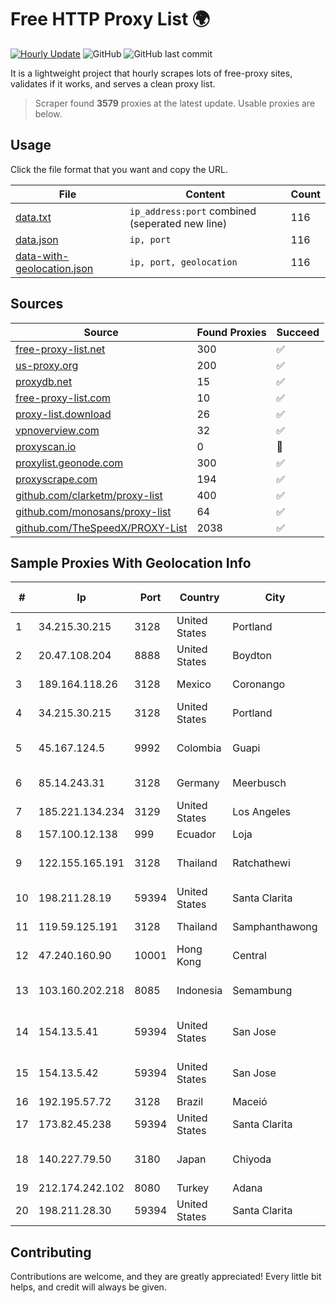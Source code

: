 
# Free HTTP Proxy List 🌍

[![Hourly Update](https://github.com/mertguvencli/http-proxy-list/actions/workflows/main.yml/badge.svg?branch=main)](https://github.com/mertguvencli/http-proxy-list/actions/workflows/main.yml)
![GitHub](https://img.shields.io/github/license/mertguvencli/http-proxy-list)
![GitHub last commit](https://img.shields.io/github/last-commit/mertguvencli/http-proxy-list)

It is a lightweight project that hourly scrapes lots of free-proxy sites, validates if it works, and serves a clean proxy list.


> Scraper found **3579** proxies at the latest update. Usable proxies are below.

## Usage

Click the file format that you want and copy the URL.


|File|Content|Count|
|----|-------|-----|
|[data.txt](https://raw.githubusercontent.com/mertguvencli/http-proxy-list/main/proxy-list/data.txt)|`ip_address:port` combined (seperated new line)|116|
|[data.json](https://raw.githubusercontent.com/mertguvencli/http-proxy-list/main/proxy-list/data.json)|`ip, port`|116|
|[data-with-geolocation.json](https://raw.githubusercontent.com/mertguvencli/http-proxy-list/main/proxy-list/data-with-geolocation.json)|`ip, port, geolocation`|116|

## Sources

|Source|Found Proxies|Succeed|
|------|-------------|-------|
|[free-proxy-list.net](https://free-proxy-list.net)|300|✅|
|[us-proxy.org](https://www.us-proxy.org)|200|✅|
|[proxydb.net](http://proxydb.net)|15|✅|
|[free-proxy-list.com](https://free-proxy-list.com/?page=&port=&type%5B%5D=http&type%5B%5D=https&up_time=0&search=Search)|10|✅|
|[proxy-list.download](https://www.proxy-list.download/HTTP)|26|✅|
|[vpnoverview.com](https://vpnoverview.com/privacy/anonymous-browsing/free-proxy-servers)|32|✅|
|[proxyscan.io](https://www.proxyscan.io)|0|🚫|
|[proxylist.geonode.com](https://proxylist.geonode.com/api/proxy-list?limit=300&page=1&sort_by=lastChecked&sort_type=desc&protocols=http,https)|300|✅|
|[proxyscrape.com](https://api.proxyscrape.com/v2/?request=displayproxies&protocol=http&timeout=10000&country=all&ssl=all&anonymity=all)|194|✅|
|[github.com/clarketm/proxy-list](https://raw.githubusercontent.com/clarketm/proxy-list/master/proxy-list-raw.txt)|400|✅|
|[github.com/monosans/proxy-list](https://raw.githubusercontent.com/monosans/proxy-list/main/proxies/http.txt)|64|✅|
|[github.com/TheSpeedX/PROXY-List](https://raw.githubusercontent.com/TheSpeedX/PROXY-List/master/http.txt)|2038|✅|


## Sample Proxies With Geolocation Info

|#|Ip|Port|Country|City|Internet Service Provider|
|-|--|----|-------|----|-------------------------|
|1|34.215.30.215|3128|United States|Portland|Amazon.com, Inc.|
|2|20.47.108.204|8888|United States|Boydton|Microsoft Corporation|
|3|189.164.118.26|3128|Mexico|Coronango|Uninet S.A. de C.V|
|4|34.215.30.215|3128|United States|Portland|Amazon.com, Inc.|
|5|45.167.124.5|9992|Colombia|Guapi|Sepcom Comunicaciones SAS|
|6|85.14.243.31|3128|Germany|Meerbusch|myLoc managed IT AG|
|7|185.221.134.234|3129|United States|Los Angeles|DediPath|
|8|157.100.12.138|999|Ecuador|Loja|Telconet S.A|
|9|122.155.165.191|3128|Thailand|Ratchathewi|CAT Telecom Public Company Limited|
|10|198.211.28.19|59394|United States|Santa Clarita|Multacom Corporation|
|11|119.59.125.191|3128|Thailand|Samphanthawong|Metrabyte Co., Ltd|
|12|47.240.160.90|10001|Hong Kong|Central|Alibaba.com LLC|
|13|103.160.202.218|8085|Indonesia|Semambung|PT Sembilan Mediadata Nusaraya|
|14|154.13.5.41|59394|United States|San Jose|Zhihua Lu trading as HostHub|
|15|154.13.5.42|59394|United States|San Jose|Zhihua Lu trading as HostHub|
|16|192.195.57.72|3128|Brazil|Maceió|AS|
|17|173.82.45.238|59394|United States|Santa Clarita|Multacom Corporation|
|18|140.227.79.50|3180|Japan|Chiyoda|NTT PC Communications, Inc.|
|19|212.174.242.102|8080|Turkey|Adana|TurkTelecom|
|20|198.211.28.30|59394|United States|Santa Clarita|Multacom Corporation|



## Contributing

Contributions are welcome, and they are greatly appreciated! Every
little bit helps, and credit will always be given.

